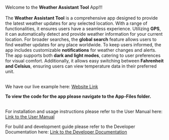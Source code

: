 Welcome to the **Weather Assistant Tool** App!!! <br/>
<br/>
The **Weather Assistant Tool** is a comprehensive app designed to provide the latest weather updates for any selected location. With a range of functionalities, it ensures users have a seamless experience. Utilizing **GPS**, it can automatically detect and provide weather information for your current location. For broader searches, the **global search** feature allows users to find weather updates for any place worldwide. To keep users informed, the app includes customizable **notifications** for weather changes and alerts. The app supports both **dark and light modes**, catering to user preferences for visual comfort. Additionally, it allows easy switching between **Fahrenheit and Celsius**, ensuring users can view temperature data in their preferred unit.
<br/>
<br/>

We have our live example here: [Website Link](https://cscd-350-weather-app.web.app/pages/weather )

**To view the code for the app please navigate to the App-Files folder.** <br><br>

For installation and usage instructions please refer to the User Manual here: [Link to the User Manual](https://github.com/Sanmeet-EWU/github-teams-project-bid-ctrl-freaks/blob/main/User_Manual_350.pdf)

For build and development guide please refer to the Developer Documentation here: [Link to the Developer Documentation](https://github.com/Sanmeet-EWU/github-teams-project-bid-ctrl-freaks/blob/main/Dev_Docs_350.pdf)
